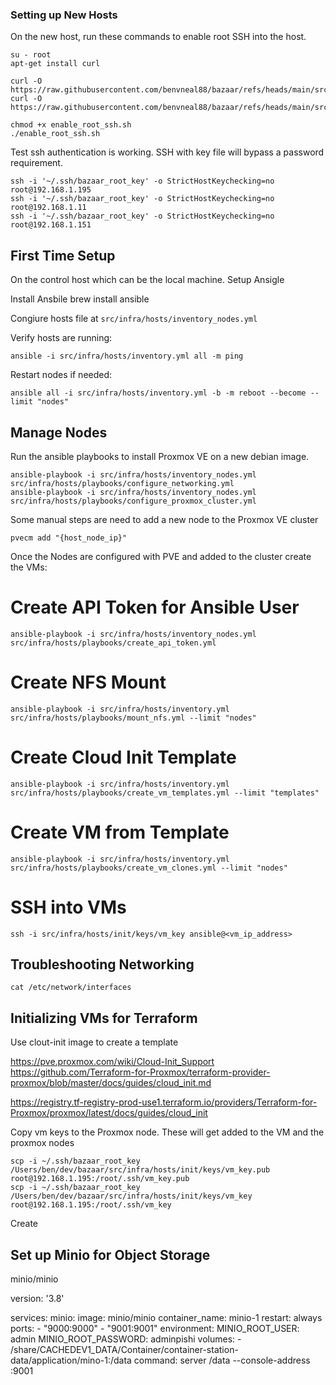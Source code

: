 ### Setting up New Hosts

On the new host, run these commands to enable root SSH into the host.
    
    su - root
    apt-get install curl

    curl -O https://raw.githubusercontent.com/benvneal88/bazaar/refs/heads/main/src/infra/hosts/init/bin/enable_root_ssh.sh
    curl -O https://raw.githubusercontent.com/benvneal88/bazaar/refs/heads/main/src/infra/hosts/init/keys/node_key.pub

    chmod +x enable_root_ssh.sh
    ./enable_root_ssh.sh


Test ssh authentication is working. SSH with key file will bypass a password requirement.

    ssh -i '~/.ssh/bazaar_root_key' -o StrictHostKeychecking=no root@192.168.1.195
    ssh -i '~/.ssh/bazaar_root_key' -o StrictHostKeychecking=no root@192.168.1.11
    ssh -i '~/.ssh/bazaar_root_key' -o StrictHostKeychecking=no root@192.168.1.151


## First Time Setup

On the control host which can be the local machine. Setup Ansigle

Install Ansbile
    brew install ansible

Congiure hosts file at `src/infra/hosts/inventory_nodes.yml`

Verify hosts are running:

    ansible -i src/infra/hosts/inventory.yml all -m ping

Restart nodes if needed:

    ansible all -i src/infra/hosts/inventory.yml -b -m reboot --become --limit "nodes"


## Manage Nodes

Run the ansible playbooks to install Proxmox VE on a new debian image.

    ansible-playbook -i src/infra/hosts/inventory_nodes.yml src/infra/hosts/playbooks/configure_networking.yml
    ansible-playbook -i src/infra/hosts/inventory_nodes.yml src/infra/hosts/playbooks/configure_proxmox_cluster.yml

Some manual steps are need to add a new node to the Proxmox VE cluster

    pvecm add "{host_node_ip}"

Once the Nodes are configured with PVE and added to the cluster create the VMs:

# Create API Token for Ansible User
    ansible-playbook -i src/infra/hosts/inventory_nodes.yml src/infra/hosts/playbooks/create_api_token.yml

# Create NFS Mount

    ansible-playbook -i src/infra/hosts/inventory.yml src/infra/hosts/playbooks/mount_nfs.yml --limit "nodes"

# Create Cloud Init Template
    ansible-playbook -i src/infra/hosts/inventory.yml src/infra/hosts/playbooks/create_vm_templates.yml --limit "templates"

# Create VM from Template
    ansible-playbook -i src/infra/hosts/inventory.yml src/infra/hosts/playbooks/create_vm_clones.yml --limit "nodes"


# SSH into VMs
    ssh -i src/infra/hosts/init/keys/vm_key ansible@<vm_ip_address>



<!-- 

## Setup Proxmox VMs


We will use Terraform to manage the resources within Proxmox

Install Terraform on your local machine

    brew tap hashicorp/tap
    brew install hashicorp/tap/terraform
    brew update
    brew upgrade hashicorp/tap/terraform


Create Proxmox User for Terraform

SSH into the a PVE host:

    pveum role add TerraformProv -privs "Datastore.AllocateSpace Datastore.Audit Pool.Allocate Sys.Audit Sys.Console Sys.Modify VM.Allocate VM.Audit VM.Clone VM.Config.CDROM VM.Config.Cloudinit VM.Config.CPU VM.Config.Disk VM.Config.HWType VM.Config.Memory VM.Config.Network VM.Config.Options VM.Migrate VM.Monitor VM.PowerMgmt SDN.Use"
    pveum user add terraform-prov@pve --password <password>
    pveum aclmod / -user terraform-prov@pve -role TerraformProv

Follow Terraform-for-Promox installation instructions to set up the proxmox provider

https://github.com/Terraform-for-Proxmox/terraform-provider-proxmox
https://registry.tf-registry-prod-use1.terraform.io/providers/Terraform-for-Proxmox/proxmox/latest/docs/guides/installation


    git clone git@github.com:Terraform-for-Proxmox/terraform-provider-proxmox.git
    cd terraform-provider-proxmox
    go install github.com/Terraform-for-Proxmox/terraform-provider-proxmox/v2@latest
    make
    version=0.0.1
    arch=linux_arm64
    mkdir -p ~/.terraform.d/plugins/local.registry.com/Terraform-for-Proxmox/proxmox/${version}/${linux_arm64}/
    cp bin/terraform-provider-proxmox ~/.terraform.d/plugins/local.registry.com/Terraform-for-Proxmox/proxmox/${version}/${linux_arm64}/
    ls -al ~/.terraform.d/plugins/local.registry.com/Terraform-for-Proxmox/proxmox/${version}/${linux_arm64}/ -->


## Troubleshooting Networking

    cat /etc/network/interfaces


## Initializing VMs for Terraform

Use clout-init image to create a template

https://pve.proxmox.com/wiki/Cloud-Init_Support
https://github.com/Terraform-for-Proxmox/terraform-provider-proxmox/blob/master/docs/guides/cloud_init.md

https://registry.tf-registry-prod-use1.terraform.io/providers/Terraform-for-Proxmox/proxmox/latest/docs/guides/cloud_init

Copy vm keys to the Proxmox node. These will get added to the VM and the proxmox nodes

    scp -i ~/.ssh/bazaar_root_key /Users/ben/dev/bazaar/src/infra/hosts/init/keys/vm_key.pub  root@192.168.1.195:/root/.ssh/vm_key.pub
    scp -i ~/.ssh/bazaar_root_key /Users/ben/dev/bazaar/src/infra/hosts/init/keys/vm_key  root@192.168.1.195:/root/.ssh/vm_key


Create 


## Set up Minio for Object Storage


minio/minio

version: '3.8'

services:
  minio:
    image: minio/minio
    container_name: minio-1
    restart: always
    ports:
      - "9000:9000"
      - "9001:9001"
    environment:
      MINIO_ROOT_USER: admin
      MINIO_ROOT_PASSWORD: adminpishi
    volumes:
      - /share/CACHEDEV1_DATA/Container/container-station-data/application/mino-1:/data
    command: server /data --console-address :9001

